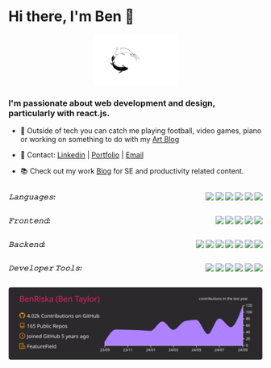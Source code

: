 # Hi there, I'm Ben 👋

<p align="center">
<img src="/assets/koi.gif" height="100px" />
</p>

### I'm passionate about web development and design, particularly with react.js.

- 👾 Outside of tech you can catch me playing football, video games, piano or working on something to do with my [Art Blog](https://www.instagram.com/featurefield/?hl=en)

- 💌 Contact: [Linkedin](https://www.linkedin.com/in/ben-taylor-tech/) | [Portfolio](https://portfolio-11585.web.app/) | [Email](Ben10Taylor10@hotmail.com)

- 📚 Check out my work [Blog](https://blog-6a15f.web.app) for SE and productivity related content.

<h5 style="display: flex; justify-content: space-between; margin: 0; padding: 0;">
<p>𝙻𝚊𝚗𝚐𝚞𝚊𝚐𝚎𝚜: </p>
<p><img src="https://img.shields.io/badge/-JavaScript-white?style=flat-square&logo=javascript" />
<img src="https://img.shields.io/badge/-TypeScript-white?style=flat-square&logo=typescript&logoColor=3178C6" />
<img src="https://img.shields.io/badge/-Python-white?style=flat-square&logo=python" />
<img src="https://img.shields.io/badge/Ruby-white?style=flat-square&logo=ruby&logoColor=E61216" />
<img src="https://img.shields.io/badge/-HTML5-white?style=flat-square&logo=html5&logoColor=E34F26" />
<img src="https://img.shields.io/badge/-CSS3-white?style=flat-square&logo=css3&logoColor=1572B6" /></p>
</h5>
<h5 style="display: flex; justify-content: space-between; margin: 0; padding: 0;">
<p>𝙵𝚛𝚘𝚗𝚝𝚎𝚗𝚍: </p>
<p><img src="https://img.shields.io/badge/-React-white?style=flat-square&logo=react" />
<img src="https://img.shields.io/badge/-Material_UI-white?style=flat-square&logo=material-ui&logoColor=0081CB" />
<img src="https://img.shields.io/badge/-GSAP-white?style=flat-square&logo=gsap&logoColor=56A818" />
<img src="https://img.shields.io/badge/-Framer_Motion-white?style=flat-square&logo=framer-motion%20css&logoColor=38B2AC" />
<img src="https://img.shields.io/badge/-Styled_Components-white?style=flat-square&logo=styled-components&logoColor=CC6699" /></p>
</h5>
<h5 style="display: flex; justify-content: space-between; margin: 0; padding: 0;">
<p>𝙱𝚊𝚌𝚔𝚎𝚗𝚍: </p>
<p><img src="https://img.shields.io/badge/-MongoDB-white?style=flat-square&logo=mongodb" />
<img src="https://img.shields.io/badge/-Express-white?style=flat-square&logo=express&logoColor=000000" />
<img src="https://img.shields.io/badge/-Node.js-white?style=flat-square&logo=Node.js" />
<img src="https://img.shields.io/badge/-SQL-white?style=flat-square&logo=sql" />
<img src="https://img.shields.io/badge/-Rails-white?style=flat-square&logo=ruby&logoColor=E61216" />
<img src="https://img.shields.io/badge/-NoSQL-white?style=flat-square&logo=nosql" />
<img src="https://img.shields.io/badge/-Firebase-white?style=flat-square&logo=firebase&logoColor=FFCB2D" /></p>
</h5>
<h5 style="display: flex; justify-content: space-between; margin: 0; padding: 0;">
<p>𝙳𝚎𝚟𝚎𝚕𝚘𝚙𝚎𝚛 𝚃𝚘𝚘𝚕𝚜: </p>
<p><img src="https://img.shields.io/badge/-Git-white?style=flat-square&logo=git" />
<img src="https://img.shields.io/badge/-NPM-white?style=flat-square&logo=npm&logoColor=2C8EBB" />
<img src="https://img.shields.io/badge/-Postman-white?style=flat-square&logo=postman&logoColor=FF6C37" />
<img src="https://img.shields.io/badge/-CodeceptJS-white?style=flat-square&logo=codeceptJS&logoColor=F6E05E" />
<img src="https://img.shields.io/badge/-Jest-white?style=flat-square&logo=jest&logoColor=C21325" />
<img src="https://img.shields.io/badge/-VS_Code-white?style=flat-square&logo=vs-code" /></p>
</h5>

<p align="center">
<img width="550" src="https://raw.githubusercontent.com/benriska/profile-unicorn/master/profile-summary-card-output/monokai/0-profile-details.svg" />
</p>
